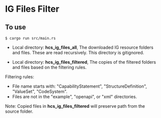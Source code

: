 # IG Files Filter 

## To use 

```
$ cargo run src/main.rs 
```

- Local directory: __hcs_ig_files_all__, The downloaded IG resource folders and files. These are read recursively. This directory is gitignored. 

- Local directory: __hcs_ig_files_filtered__, The copies of the filtered folders and files based on the filtering rules.

Filtering rules:
- File name starts with: "CapabilityStatement", "StructureDefinition", "ValueSet", "CodeSystem".
- Files are not in the "example", "openapi", or "xml" directories.

Note: Copied files in __hcs_ig_files_filtered__ will preserve path from the source folder.


